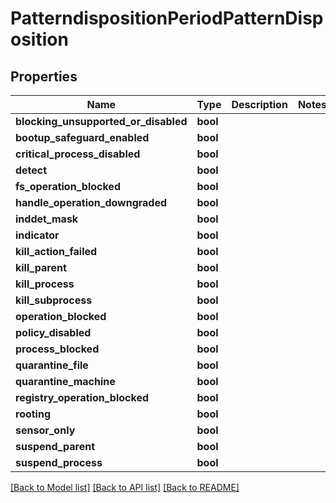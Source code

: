 # PatterndispositionPeriodPatternDisposition

## Properties

Name | Type | Description | Notes
------------ | ------------- | ------------- | -------------
**blocking_unsupported_or_disabled** | **bool** |  |
**bootup_safeguard_enabled** | **bool** |  |
**critical_process_disabled** | **bool** |  |
**detect** | **bool** |  |
**fs_operation_blocked** | **bool** |  |
**handle_operation_downgraded** | **bool** |  |
**inddet_mask** | **bool** |  |
**indicator** | **bool** |  |
**kill_action_failed** | **bool** |  |
**kill_parent** | **bool** |  |
**kill_process** | **bool** |  |
**kill_subprocess** | **bool** |  |
**operation_blocked** | **bool** |  |
**policy_disabled** | **bool** |  |
**process_blocked** | **bool** |  |
**quarantine_file** | **bool** |  |
**quarantine_machine** | **bool** |  |
**registry_operation_blocked** | **bool** |  |
**rooting** | **bool** |  |
**sensor_only** | **bool** |  |
**suspend_parent** | **bool** |  |
**suspend_process** | **bool** |  |

[[Back to Model list]](./README.md#documentation-for-models) [[Back to API list]](./README.md#documentation-for-api-endpoints) [[Back to README]](../README.md)
